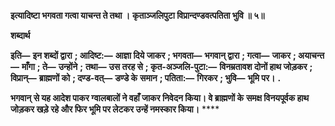 **इत्यादिष्टा भगवता गत्वा याचन्त ते तथा ।** **कृताञ्जलिपुटा विप्रान्दण्डवत्पतिता भुवि ॥ ५॥** 

**शब्दार्थ** 

**इति—** **इन शब्दों द्वारा** **; आदिष्ट:—** **आज्ञा दिये जाकर** **; भगवता—** **भगवान् द्वारा** **; गत्वा—** **जाकर** **; अयाचन्त—** **माँगा** **; ते—** **उन्होंने** **;** **तथा—** **उस तरह से** **; कृत-अञ्जलि-पुटा:—** **विनम्रतावश दोनों हाथ जोड़कर** **; विप्रान्—** **ब्राह्मणों को** **; दण्ड-वत्—** **डण्डे के** **समान** **; पतिता:—** **गिरकर** **; भुवि—** **भूमि पर।** **.** 

**भगवान् से यह आदेश पाकर ग्वालबालों ने वहाँ जाकर निवेदन किया। वे ब्राह्मणों के** **समक्ष विनयपूर्वक हाथ जोड़कर खड़े रहे और फिर भूमि पर लेटकर उन्हें नमस्कार किया।** **** 